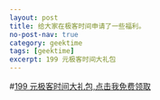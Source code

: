 ```yaml
---
layout: post
title: 给大家在极客时间申请了一些福利。
no-post-nav: true
category: geektime
tags: [geektime]
excerpt: 199 元极客时间大礼包
---
```



#[199 元极客时间大礼包,点击我免费领取](http://gk.link/a/103Gb )